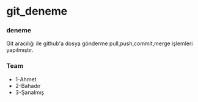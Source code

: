 # git_deneme
### deneme
Git aracılığı ile github'a dosya gönderme pull,push,commit,merge işlemleri yapılmıştır.
### Team
* 1-Ahmet
* 2-Bahadır
* 3-Şanalmış
